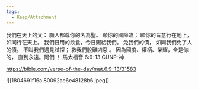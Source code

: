 ```yaml
---
tags:
  - Keep/Attachment
---
```


我們在天上的父： 願人都尊你的名為聖。 願你的國降臨； 願你的旨意行在地上， 如同行在天上。 我們日用的飲食，今日賜給我們。 免我們的債， 如同我們免了人的債。 不叫我們遇見試探； 救我們脫離凶惡 。 因為國度、權柄、榮耀，全是你的， 直到永遠。阿們 ！
馬太福音 6:9‭-‬13 CUNP-神

https://bible.com/verse-of-the-day/mat.6.9-13/31583

![[1804691f16a.80092ae6e48128b6.jpeg]]